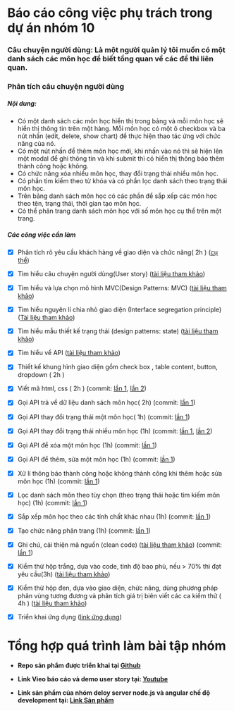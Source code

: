 # Báo cáo công việc phụ trách trong dự án nhóm 10

### Câu chuyện người dùng: Là một người quản lý tôi muốn có một danh sách các môn học để biết tổng quan về các đề thi liên quan.

### Phân tích câu chuyện người dùng

##### Nội dung: 
+ Có một danh sách các môn học hiển thị trong bảng và mỗi môn học sẽ hiển thị thông tin trên một hàng. Mỗi môn học có một ô checkbox và ba nút nhấn (edit, delete, show chart) để thực hiện thao tác ứng với chức năng của nó. 
+ Có một nút nhấn để thêm môn học mới, khi nhấn vào nó thì sẽ hiện lên một modal để ghi thông tin và khi submit thì có hiển thị thông báo thêm thành công hoặc không.
+ Có chức năng  xóa nhiều môn học, thay đổi trạng thái nhiều môn học.
+ Có phần tìm kiếm theo từ khóa và có phần lọc danh sách theo trạng thái môn học.
+ Trên bảng danh sách môn học có các phần để sắp xếp các môn học theo tên, trạng thái, thời gian tạo môn học.
+ Có thể phân trang danh sách môn học với số môn học cụ thể trên một trang.

##### Các công việc cần làm

- [x] Phân tích rõ yêu cầu khách hàng về giao diện và chức năng( 2h ) ([cụ thể](https://docs.google.com/document/d/1jKoMBMpRJ0eCefOzNS66KRqH9XkNAEAY19WdQXQQPHo/edit?usp=sharing))

- [x] Tìm hiểu câu chuyện người dùng(User story) ([tài liệu tham khảo](https://docs.google.com/document/d/1a4i_31R8WBUAnF91syr1FwBpKoAiTY6rEJt1xWjb74M/edit#heading=h.pxfsgxtlm12o))

- [x] Tìm hiểu và lựa chọn mô hình MVC(Design Patterns: MVC) ([tài liệu tham khảo](https://docs.google.com/document/d/1a4i_31R8WBUAnF91syr1FwBpKoAiTY6rEJt1xWjb74M/edit#heading=h.kehlqoeo6d9r))

- [x] Tìm hiểu nguyên lí chia nhỏ giao diện (Interface segregation principle) ([Tài liệu tham khảo](https://docs.google.com/document/d/1a4i_31R8WBUAnF91syr1FwBpKoAiTY6rEJt1xWjb74M/edit#heading=h.t50jyopjk04o))

- [x] Tìm hiểu mẫu thiết kế trạng thái (design patterns: state) ([tài liệu tham khảo](https://docs.google.com/document/d/1a4i_31R8WBUAnF91syr1FwBpKoAiTY6rEJt1xWjb74M/edit#heading=h.n7eoxfhzn2gn))

- [x] Tìm hiểu về API ([tài liệu tham khảo](https://docs.google.com/document/d/1a4i_31R8WBUAnF91syr1FwBpKoAiTY6rEJt1xWjb74M/edit#heading=h.1ir22jw41cpg))

- [x] Thiết kế khung hình giao diện gồm check box , table content, button, dropdown ( 2h )

- [x] Viết mã html, css ( 2h ) (commit: [lần 1](https://github.com/hoanphi2201/SoftEng-Assignments-nhom-10/commit/deeea0b8e00ee75e6ee78c0144c18eec032d91a7), [lần 2](https://github.com/hoanphi2201/SoftEng-Assignments-nhom-10/commit/a46f24526ec97038db940fdc96912710de3f4a1e))

- [x] Gọi  API trả về dữ liệu danh sách môn học( 2h) (commit: [lần 1](https://github.com/hoanphi2201/SoftEng-Assignments-nhom-10/commit/c793753a2b7c4feb17e740e505a267aa1843dd45))

- [x] Gọi API thay đổi trạng thái một môn học( 1h) (commit: [lần 1](https://github.com/hoanphi2201/SoftEng-Assignments-nhom-10/commit/c6109a2fa50d03540bc2fac5d510470bb77edbce))

- [x] Gọi API thay đổi trạng thái nhiều môn học (1h) (commit: [lần 1](https://github.com/hoanphi2201/SoftEng-Assignments-nhom-10/commit/1c9bdac813a601ce0836a2f68e1633442d7abd76), [lần 2](https://github.com/hoanphi2201/SoftEng-Assignments-nhom-10/commit/ad77d0abb4142fc094432f56e5fede1ce7082b7f))

- [x] Gọi API để xóa một môn học (1h) (commit: [lần 1](https://github.com/hoanphi2201/SoftEng-Assignments-nhom-10/commit/7ab5ec3058a80b7a36729ef5b4b9f3c8f916a650))

- [x] Gọi API để thêm, sửa một môn học (1h) (commit: [lần 1](https://github.com/hoanphi2201/SoftEng-Assignments-nhom-10/commit/393e006fe9ec9c7deb024772e6a33c6054745efb))

- [x] Xử lí thông báo thành công hoặc không thành công khi thêm hoặc sửa môn học (1h) (commit: [lần 1](https://github.com/hoanphi2201/SoftEng-Assignments-nhom-10/commit/1b30e9c8931cc356f9fae90b5d4f83e175b948a7))

- [x] Lọc danh sách môn theo tùy chọn (theo trạng thái hoặc tìm kiếm môn học) (1h) 
(commit: [lần 1](https://github.com/hoanphi2201/SoftEng-Assignments-nhom-10/commit/7aaf43cc54f2fdf3ed630a6cf4cbaa5e8be69f8c))

- [x] Sắp xếp môn học theo các tính chất khác nhau (1h) (commit: [lần 1](https://github.com/hoanphi2201/SoftEng-Assignments-nhom-10/commit/84f402c66a4c81113004a1b462ef5aca84cac958))

- [x] Tạo chức năng phân trang (1h) (commit: [lần 1](https://github.com/hoanphi2201/SoftEng-Assignments-nhom-10/commit/67e2458309c8ea5351375d4b73d55bed03dde553))

- [x] Ghi chú, cải thiện mã nguồn (clean code) ([tài liệu tham khảo](https://docs.google.com/document/d/1a4i_31R8WBUAnF91syr1FwBpKoAiTY6rEJt1xWjb74M/edit#heading=h.ocf6iosigvwc)) (commit: [lần 1](https://github.com/hoanphi2201/SoftEng-Assignments-nhom-10/commit/c189b0663e223d2ad5f1082dfca49043b901d00a))

- [x] Kiểm thử hộp trắng, dựa vào code, tính độ bao phủ, nếu > 70% thì đạt yêu cầu(3h) ([tài liệu tham khảo](https://docs.google.com/document/d/1a4i_31R8WBUAnF91syr1FwBpKoAiTY6rEJt1xWjb74M/edit#heading=h.ryzy80x4sqk1))

- [x] Kiểm thử hộp đen, dựa vào giao diện, chức năng, dùng phương pháp phân vùng tương đương và phân tích giá trị biên viết các ca kiểm thử ( 4h ) ([tài liệu tham khảo](https://docs.google.com/document/d/1a4i_31R8WBUAnF91syr1FwBpKoAiTY6rEJt1xWjb74M/edit#heading=h.zhrswbsdiifd))

- [x] Triển khai ứng dụng ([link ứng dụng](http://luyenthi365.xyz))

# Tổng hợp quá trình làm bài tập nhóm

- **Repo sản phẩm được triển khai tại [Github](https://github.com/hoanphi2201/SoftEng-Assignments-nhom-10/tree/congky)**

- **Link Vieo báo cáo và demo user story tại: [Youtube](https://www.youtube.com/watch?v=O0xD-tGpk_A)**

- **Link sản phẩm của nhóm deloy server node.js và angular chế độ development tại: [Link Sản phầm](http://luyenthi365.xyz)**
